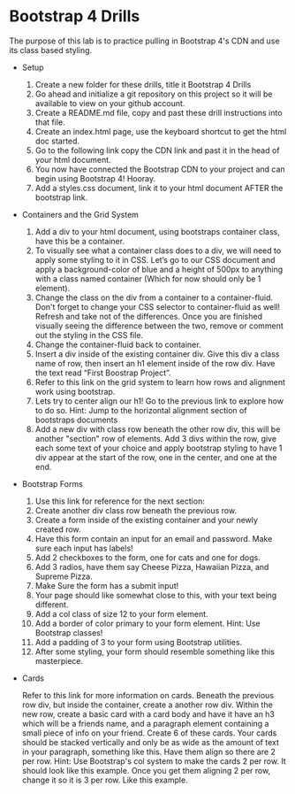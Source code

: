 # Bootstrap 4 Drills

The purpose of this lab is to practice pulling in Bootstrap 4's CDN and use its class based styling.

* Setup
    1. Create a new folder for these drills, title it Bootstrap 4 Drills
    2. Go ahead and initialize a git repository on this project so it will be available to view on your github account.
    3. Create a README.md file, copy and past these drill instructions into that file.
    4. Create an index.html page, use the keyboard shortcut to get the html doc started.
    5. Go to the following link copy the CDN link and past it in the head of your html document.
    6. You now have connected the Bootstrap CDN to your project and can begin using Bootstrap 4! Hooray.
    7. Add a styles.css document, link it to your html document AFTER the bootstrap link.

* Containers and the Grid System

    1. Add a div to your html document, using bootstraps container class, have this be a container.
    2. To visually see what a container class does to a div, we will need to apply some styling to it in CSS. Let’s go to our CSS document and apply a background-color of blue and a height of 500px to anything with a class named container (Which for now should only be 1 element).
    3. Change the class on the div from a container to a container-fluid. Don't forget to change your CSS selector to container-fluid as well! Refresh and take not of the differences. Once you are finished visually seeing the difference between the two, remove or comment out the styling in the CSS file.
    4. Change the container-fluid back to container.
    5. Insert a div inside of the existing container div. Give this div a class name of row, then insert an h1 element inside of the row div. Have the text read “First Boostrap Project”.
    6. Refer to this link on the grid system to learn how rows and alignment work using bootstrap.
    7. Lets try to center align our h1! Go to the previous link to explore how to do so.
        Hint: Jump to the horizontal alignment section of bootstraps documents
    8. Add a new div with class row beneath the other row div, this will be another "section" row of elements. Add 3 divs within the row, give each some text of your choice and apply bootstrap styling to have 1 div appear at the start of the row, one in the center, and one at the end.

* Bootstrap Forms

    1. Use this link for reference for the next section:
    2. Create another div class row beneath the previous row.
    3. Create a form inside of the existing container and your newly created row.
    4. Have this form contain an input for an email and password. Make sure each input has labels!
    5. Add 2 checkboxes to the form, one for cats and one for dogs.
    6. Add 3 radios, have them say Cheese Pizza, Hawaiian Pizza, and Supreme Pizza.
    7. Make Sure the form has a submit input!
    8. Your page should like somewhat close to this, with your text being different.
    9. Add a col class of size 12 to your form element.
    10. Add a border of color primary to your form element.
        Hint: Use Bootstrap classes!
    11. Add a padding of 3 to your form using Bootstrap utilities.
    12. After some styling, your form should resemble something like this masterpiece.

* Cards

    Refer to this link for more information on cards.
    Beneath the previous row div, but inside the container, create a another row div.
    Within the new row, create a basic card with a card body and have it have an h3 which will be a friends name, and a paragraph element containing a small piece of info on your friend. Create 6 of these cards.
        Your cards should be stacked vertically and only be as wide as the amount of text in your paragraph, something like this.
    Have them align so there are 2 per row.
        Hint: Use Bootstrap's col system to make the cards 2 per row.
        It should look like this example.
    Once you get them aligning 2 per row, change it so it is 3 per row.
        Like this example.
